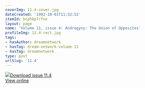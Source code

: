 ```yaml
---
coverImg: 11.4-cover.jpg
dateCreated: '1992-10-01T11:32:52'
itemId: bcphbp7rfno
layout: page
name: 'Volume 11, issue 4: Androgyny: The Union of Opposites'
profileImg: 11.4-rect.jpg
tags:
- hasAuthor: dreamnetwork
- hasTag: dream-network-volume-11
- hasTag: dreamnetwork
type: post
urlSlug: '11.4'
---
```

<img class="card-journal-img" src="../images/11.4-rect.jpg"/><a href="../files/pdfs/Volume_11/11.4-Dream-Network_Volume-11_No-4.pdf" download="">Download issue 11.4</a><br><a href="../files/pdfs/Volume_11/11.4-Dream-Network_Volume-11_No-4.pdf">View online</a>
